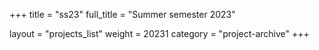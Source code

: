 +++
title = "ss23"
full_title = "Summer semester 2023"

layout = "projects_list"
weight = 20231
category = "project-archive"
+++
